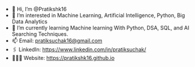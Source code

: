 - 👋 Hi, I’m @Pratikshk16
- 👀 I’m interested in Machine Learning, Artificial Intelligence, Python, Big Data Analytics
- 🌱 I’m currently learning Machine learning With Python, DSA, SQL, and AI Searching Techniques.
- 📫 Email: pratiksuchak16@gmail.com
- 🖇️ LinkedIn: https://www.linkedin.com/in/pratiksuchak/
- 🧑🏻‍💻 Website: https://pratikshk16.github.io
  


